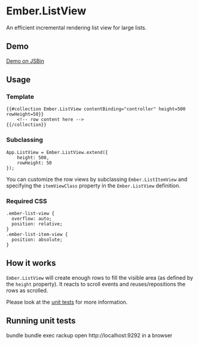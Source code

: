 # Ember.ListView

An efficient incremental rendering list view for large lists.


## Demo

[Demo on JSBin](http://jsbin.com/igawaq/23/)


## Usage

### Template

```
{{#collection Ember.ListView contentBinding="controller" height=500 rowHeight=50}}
	<!-- row content here -->
{{/collection}}
```

### Subclassing

```
App.ListView = Ember.ListView.extend({
	height: 500,
	rowHeight: 50
});
```

You can customize the row views by subclassing `Ember.ListItemView` and specifying the `itemViewClass` property in the `Ember.ListView` definition.

### Required CSS

```
.ember-list-view {
  overflow: auto;
  position: relative;
}
.ember-list-item-view {
  position: absolute;
}
```

## How it works

`Ember.ListView` will create enough rows to fill the visible area (as defined by the `height` property). It reacts to scroll events and reuses/repositions the rows as scrolled.

Please look at the [unit tests](https://github.com/emberjs/list-view/blob/master/packages/list-view/tests/list_view_test.js) for more information.

## Running unit tests

bundle
bundle exec rackup
open http://localhost:9292 in a browser
